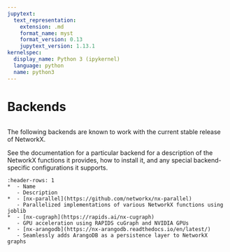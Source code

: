 ```yaml
---
jupytext:
  text_representation:
    extension: .md
    format_name: myst
    format_version: 0.13
    jupytext_version: 1.13.1
kernelspec:
  display_name: Python 3 (ipykernel)
  language: python
  name: python3
---
```


# Backends

```{currentmodule} networkx
```

The following backends are known to work with the current stable release of
NetworkX.

See the documentation for a particular backend for a description of
the NetworkX functions it provides, how to install it, and any special
backend-specific configurations it supports.

```{list-table}
:header-rows: 1
*  - Name
   - Description
*  - [nx-parallel](https://github.com/networkx/nx-parallel)
   - Parallelized implementations of various NetworkX functions using joblib
*  - [nx-cugraph](https://rapids.ai/nx-cugraph)
   - GPU acceleration using RAPIDS cuGraph and NVIDIA GPUs
*  - [nx-arangodb](https://nx-arangodb.readthedocs.io/en/latest/)
   - Seamlessly adds ArangoDB as a persistence layer to NetworkX graphs
```
